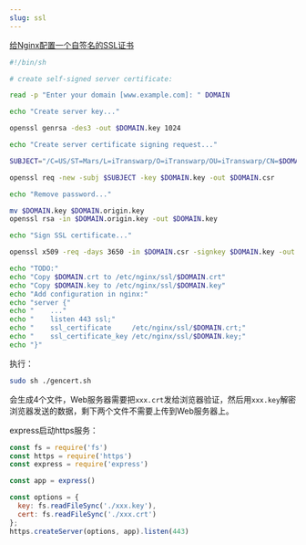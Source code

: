 ```yaml
---
slug: ssl
---
```


[给Nginx配置一个自签名的SSL证书](https://www.liaoxuefeng.com/article/990311924891552)

```sh title="gencert.sh"
#!/bin/sh

# create self-signed server certificate:

read -p "Enter your domain [www.example.com]: " DOMAIN

echo "Create server key..."

openssl genrsa -des3 -out $DOMAIN.key 1024

echo "Create server certificate signing request..."

SUBJECT="/C=US/ST=Mars/L=iTranswarp/O=iTranswarp/OU=iTranswarp/CN=$DOMAIN"

openssl req -new -subj $SUBJECT -key $DOMAIN.key -out $DOMAIN.csr

echo "Remove password..."

mv $DOMAIN.key $DOMAIN.origin.key
openssl rsa -in $DOMAIN.origin.key -out $DOMAIN.key

echo "Sign SSL certificate..."

openssl x509 -req -days 3650 -in $DOMAIN.csr -signkey $DOMAIN.key -out $DOMAIN.crt

echo "TODO:"
echo "Copy $DOMAIN.crt to /etc/nginx/ssl/$DOMAIN.crt"
echo "Copy $DOMAIN.key to /etc/nginx/ssl/$DOMAIN.key"
echo "Add configuration in nginx:"
echo "server {"
echo "    ..."
echo "    listen 443 ssl;"
echo "    ssl_certificate     /etc/nginx/ssl/$DOMAIN.crt;"
echo "    ssl_certificate_key /etc/nginx/ssl/$DOMAIN.key;"
echo "}"
```

执行：
```bash
sudo sh ./gencert.sh
```
会生成4个文件，Web服务器需要把`xxx.crt`发给浏览器验证，然后用`xxx.key`解密浏览器发送的数据，剩下两个文件不需要上传到Web服务器上。

express启动https服务：
```js
const fs = require('fs')
const https = require('https')
const express = require('express')

const app = express()

const options = {
  key: fs.readFileSync('./xxx.key'),
  cert: fs.readFileSync('./xxx.crt')
};
https.createServer(options, app).listen(443)
```